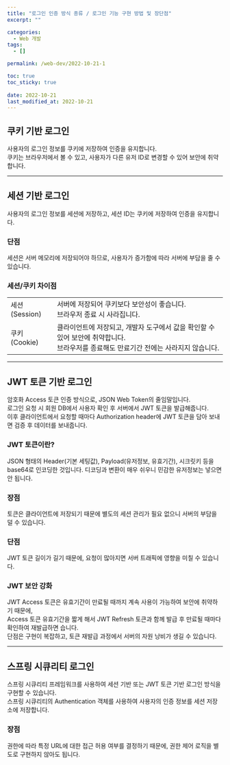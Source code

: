 ```yaml
---
title: "로그인 인증 방식 종류 / 로그인 기능 구현 방법 및 장단점"
excerpt: ""

categories:
  - Web 개발
tags:
  - []

permalink: /web-dev/2022-10-21-1

toc: true
toc_sticky: true
 
date: 2022-10-21
last_modified_at: 2022-10-21
---
```


## 쿠키 기반 로그인

사용자의 로그인 정보를 쿠키에 저장하여 인증을 유지합니다.  
쿠키는 브라우저에서 볼 수 있고, 사용자가 다른 유저 ID로 변경할 수 있어 보안에 취약합니다.

---

## 세션 기반 로그인

사용자의 로그인 정보를 세션에 저장하고, 세션 ID는 쿠키에 저장하여 인증을 유지합니다.  

### 단점
세션은 서버 메모리에 저장되어야 하므로, 사용자가 증가함에 따라 서버에 부담을 줄 수 있습니다.

### 세션/쿠키 차이점
<table class="table_2_left">
    <tbody>
    <tr>
        <td>세션(Session)</td>
        <td>서버에 저장되어 쿠키보다 보안성이 좋습니다.<br>브라우저 종료 시 사라집니다.</td>
    </tr>
    <tr>
        <td>쿠키(Cookie)</td>
        <td>클라이언트에 저장되고, 개발자 도구에서 값을 확인할 수 있어 보안에 취약합니다.<br>브라우저를 종료해도 만료기간 전에는 사라지지 않습니다.</td>
    </tr>
    </tbody>
</table>

---

## JWT 토큰 기반 로그인

암호화 Access 토큰 인증 방식으로, JSON Web Token의 줄임말입니다.  
로그인 요청 시 회원 DB에서 사용자 확인 후 서버에서 JWT 토큰을 발급해줍니다.  
이후 클라이언트에서 요청할 때마다 Authorization header에 JWT 토큰을 담아 보내면 검증 후 데이터를 보내줍니다.

### JWT 토큰이란?
JSON 형태의 Header(기본 세팅값), Payload(유저정보, 유효기간), 시크릿키 등을 base64로 인코딩한 것입니다.
디코딩과 변환이 매우 쉬우니 민감한 유저정보는 넣으면 안 됩니다.

### 장점
토큰은 클라이언트에 저장되기 때문에 별도의 세션 관리가 필요 없으니 서버의 부담을 덜 수 있습니다.

### 단점
JWT 토큰 길이가 길기 때문에, 요청이 많아지면 서버 트래픽에 영향을 미칠 수 있습니다.

### JWT 보안 강화
JWT Access 토큰은 유효기간이 만료될 때까지 계속 사용이 가능하여 보안에 취약하기 때문에,  
Access 토큰 유효기간을 짧게 해서 JWT Refresh 토큰과 함께 발급 후 만료될 때마다 확인하여 재발급하면 습니다.  
단점은 구현이 복잡하고, 토큰 재발급 과정에서 서버의 자원 낭비가 생길 수 있습니다.

---

## 스프링 시큐리티 로그인

스프링 시큐리티 프레임워크를 사용하여 세션 기반 또는 JWT 토큰 기반 로그인 방식을 구현할 수 있습니다.  
스프링 시큐리티의 Authentication 객체를 사용하여 사용자의 인증 정보를 세션 저장소에 저장합니다.

### 장점
권한에 따라 특정 URL에 대한 접근 허용 여부를 결정하기 때문에, 권한 제어 로직을 별도로 구현하지 않아도 됩니다.
